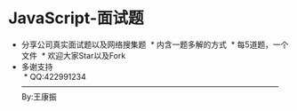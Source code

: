 # JavaScript-面试题  
  * 分享公司真实面试题以及网络搜集题
  * 内含一题多解的方式
  * 每5道题，一个文件
  * 欢迎大家Star以及Fork
  * 多谢支持  
  * QQ:422991234
—————————————————————————————————  
By:王康振
